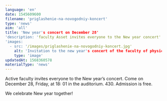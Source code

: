 ```yaml
---
language: 'en'
date: 1545609600
filename: 'priglashenie-na-novogodniy-koncert'
type: 'news'
aim: 'all'
title: 'New year's concert on December 28'
'description: 'faculty Asset invites everyone to the New year concert'
'images:
  - src: '/images/priglashenie-na-novogodniy-koncert.jpg'
    alt: 'Invitation to the new year's concert of the faculty of physics of VSU'
    type: 'image'
updatedAt: 1568360578
materialType: 'news'
---
```

Active faculty invites everyone to the New year’s concert. Come on December 28, Friday, at 18: 01 in the auditorium. 430. Admission is free.

We celebrate New year together!
